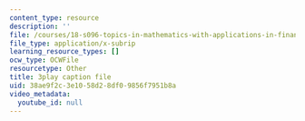 ```yaml
---
content_type: resource
description: ''
file: /courses/18-s096-topics-in-mathematics-with-applications-in-finance-fall-2013/38ae9f2c3e1058d28df09856f7951b8a_IFUfFuyQlU.vtt
file_type: application/x-subrip
learning_resource_types: []
ocw_type: OCWFile
resourcetype: Other
title: 3play caption file
uid: 38ae9f2c-3e10-58d2-8df0-9856f7951b8a
video_metadata:
  youtube_id: null
---
```

